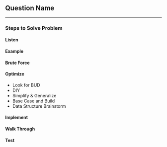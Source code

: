 ## Question Name
---
### Steps to Solve Problem
#### Listen
#### Example
#### Brute Force
#### Optimize

- Look for BUD
- DIY
- Simplify & Generalize
- Base Case and Build
- Data Structure Brainstorm

#### Implement
#### Walk Through
#### Test